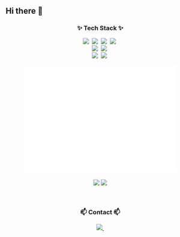 ## Hi there 👋


<h3 align="center">✨ Tech Stack ✨</h3>
<div align="center">
  <img src="https://img.shields.io/badge/react-20232a.svg?style=for-the-badge&logo=react&logoColor=61DAFB" />&nbsp
  <img src="https://img.shields.io/badge/nextjs-E34F26.svg?style=for-the-badge&logo=next.js&logoColor=white" />&nbsp
  <img src="https://img.shields.io/badge/javascript-F7DF1E.svg?style=for-the-badge&logo=javascript&logoColor=20232a" />&nbsp
  <img src="https://img.shields.io/badge/typescript-3178C6.svg?style=for-the-badge&logo=typescript&logoColor=20232a" />&nbsp
  
</div>

<div align="center">
  <img src="https://img.shields.io/badge/styled--components-DB7093?style=for-the-badge&logo=styled-components&logoColor=ffd35b" />&nbsp  
  <img src="https://img.shields.io/badge/css3-1572B6.svg?style=for-the-badge&logo=css3&logoColor=white" />&nbsp
</div>

<div align="center">
  <img src="https://img.shields.io/badge/Node.js-5FA04E?style=for-the-badge&logo=node.js&logoColor=5F404E" />&nbsp  
  <img src="https://img.shields.io/badge/java-FF160B.svg?style=for-the-badge&logo=java&logoColor=white" />&nbsp
</div>
<br>
<div align="center"><img src="/metrics.plugin.leetcode.svg" alt="Metrics" width="400"></div>

<br>
<div align="center"> 
  <img src="https://github-readme-stats.vercel.app/api?username=2jordan3&show_icons=true&theme=radical&hide=stars&count_private=true"/></a>
  <img src="https://github-readme-stats.vercel.app/api/top-langs/?username=2jordan3&layout=compact"/></a>
</div>
<br><br>
<h3 align="center">📫 Contact 📫</h3>
<div align="center">
  <a href="mailto:choi.jordan23@gmail.com">
    <img
      src="https://img.shields.io/badge/choi.jordan23@gmail.com-D14836?style=for-the-badge&logo=gmail&logoColor=white"/>&nbsp
  </a>
</div>




